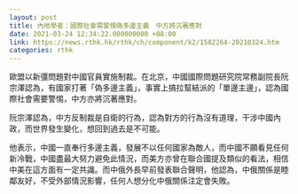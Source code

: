 ```yaml
---
layout: post
title: 內地學者：國際社會需警惕偽多邊主義　中方將沉著應對
date: 2021-03-24 12:34:22.000000000 +08:00
link: https://news.rthk.hk/rthk/ch/component/k2/1582264-20210324.htm
categories: rthk
---
```


歐盟以新彊問題對中國官員實施制裁。在北京，中國國際問題研究院常務副院長阮宗澤認為，有國家打著「偽多邊主義」，事實上搞拉幫結派的「單邊主邊」，認為國際社會需要警惕，中方亦將沉著應對。

阮宗澤認為，中方反制裁是自衛的行為，認為對方的行為沒有道理，干涉中國內政，而世界發生變化，想回到過去是不可能。

他表示，中國一直奉行多邊主義，發展不以任何國家為敵人，而中國不願看見任何新冷戰，中國盡最大努力避免此情況，而美方亦曾在聯合國提及類似的看法，相信中美在這方面有一定共識。而中俄外長早前發表聯合聲明，他認為，中俄關係是睦鄰友好，不受外部情況影響，任何人想分化中俄關係注定會失敗。
